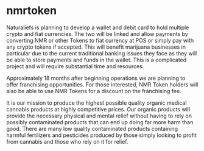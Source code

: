 # nmrtoken

Naturaliefs is planning to develop a wallet and debit card to hold multiple crypto and fiat currencies. The two will be linked 
and allow payments by converting NMR or other Tokens to fiat currency at POS or simply pay with any crypto tokens if accepted. 
This will benefit marijuana businesses in particular due to the current traditional banking issues they face as they will be able 
to store payments and funds in the wallet. This is a complicated project and will require substantial time and resources.
<p>Approximately 18 months after beginning operations we are planning to offer franchising opportunities. For those interested, 
NMR Token holders will also be able to use NMR Tokens for a discount on the franchising fee.

It is our mission to produce the highest possible quality organic medical cannabis products at highly competitive prices. Our 
organic products will provide the necessary physical and mental relief without having to rely on possibly contaminated products 
that can end up doing far more harm than good. There are many low quality contaminated products containing harmful fertilizers and 
pesticides produced by those simply looking to profit from cannabis and those who rely on it 
for relief.

